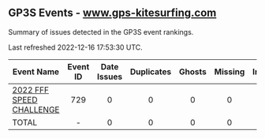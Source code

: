 ## GP3S Events - www.gps-kitesurfing.com

Summary of issues detected in the GP3S event rankings.

Last refreshed 2022-12-16 17:53:30 UTC.

| Event Name | Event ID | Date Issues | Duplicates | Ghosts | Missing | Incorrect | Actions |
| ---------- | :------: | :---------: | :--------: | :----: | :-----: | :-------: | :-----: |
| [2022 FFF SPEED CHALLENGE](729.md) | 729 | 0 | 0 | 0 | 0 | 0 | 0 |
| TOTAL | - | 0 | 0 | 0 | 0 | 0 | 0 |
